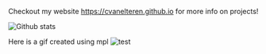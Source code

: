 Checkout my website https://cvanelteren.github.io for more info on projects!
<!--
- 👋 Hi, I’m @cvanelteren
- 👀 I’m interested in ...
- 🌱 I’m currently learning ...
- 💞️ I’m looking to collaborate on ...
- 📫 How to reach me ...
cvanelteren/cvanelteren is a ✨ special ✨ repository because its `README.md` (this file) appears on your GitHub profile.
You can click the Preview link to take a look at your changes.
--->
 ![Github stats](https://github-readme-stats.vercel.app/api?username=cvanelteren&theme=buefy&show_icons=true&count_private=false)
 
<!--  ![Top Languages Card](https://github-readme-stats.vercel.app/api/top-langs/?username=cvanelteren) -->

Here is a gif created using mpl
![test](https://user-images.githubusercontent.com/19485143/191516008-746f5803-de17-41e7-85ac-6c2cc83fcaaf.gif)
